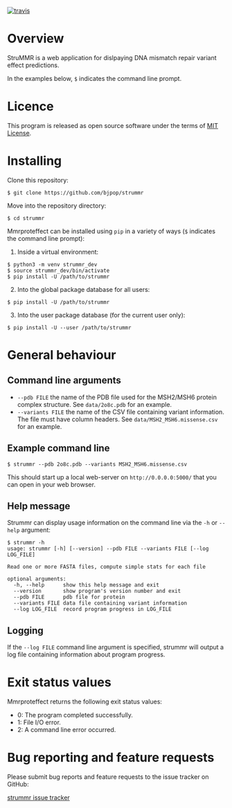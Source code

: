 [![travis](https://travis-ci.org/bjpop/strummr.svg?branch=master)](https://travis-ci.org/bjpop/strummr)

# Overview 

StruMMR is a web application for dislpaying DNA mismatch repair variant effect predictions.

In the examples below, `$` indicates the command line prompt.

# Licence

This program is released as open source software under the terms of [MIT License](https://raw.githubusercontent.com/bjpop/strummr/master/LICENSE).

# Installing

Clone this repository: 
```
$ git clone https://github.com/bjpop/strummr
```

Move into the repository directory:
```
$ cd strummr
```

Mmrproteffect can be installed using `pip` in a variety of ways (`$` indicates the command line prompt):

1. Inside a virtual environment:
```
$ python3 -m venv strummr_dev
$ source strummr_dev/bin/activate
$ pip install -U /path/to/strummr
```
2. Into the global package database for all users:
```
$ pip install -U /path/to/strummr
```
3. Into the user package database (for the current user only):
```
$ pip install -U --user /path/to/strummr
```

# General behaviour

## Command line arguments

 * `--pdb FILE` the name of the PDB file used for the MSH2/MSH6 protein complex structure. See `data/2o8c.pdb` for an example.
 * `--variants FILE` the name of the CSV file containing variant information. The file must have column headers. See `data/MSH2_MSH6.missense.csv` for an example.

## Example command line

```
$ strummr --pdb 2o8c.pdb --variants MSH2_MSH6.missense.csv 
```
This should start up a local web-server on `http://0.0.0.0:5000/` that you can open in your web browser.

## Help message

Strummr can display usage information on the command line via the `-h` or `--help` argument:

```
$ strummr -h
usage: strummr [-h] [--version] --pdb FILE --variants FILE [--log LOG_FILE]

Read one or more FASTA files, compute simple stats for each file

optional arguments:
  -h, --help      show this help message and exit
  --version       show program's version number and exit
  --pdb FILE      pdb file for protein
  --variants FILE data file containing variant information
  --log LOG_FILE  record program progress in LOG_FILE

```

## Logging

If the ``--log FILE`` command line argument is specified, strummr will output a log file containing information about program progress. 

# Exit status values

Mmrproteffect returns the following exit status values:

* 0: The program completed successfully.
* 1: File I/O error. 
* 2: A command line error occurred. 

# Bug reporting and feature requests

Please submit bug reports and feature requests to the issue tracker on GitHub:

[strummr issue tracker](https://github.com/bjpop/strummr/issues)
